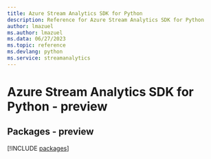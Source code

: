 ```yaml
---
title: Azure Stream Analytics SDK for Python
description: Reference for Azure Stream Analytics SDK for Python
author: lmazuel
ms.author: lmazuel
ms.data: 06/27/2023
ms.topic: reference
ms.devlang: python
ms.service: streamanalytics
---
```

# Azure Stream Analytics SDK for Python - preview
## Packages - preview
[!INCLUDE [packages](stream-analytics-index.md)]